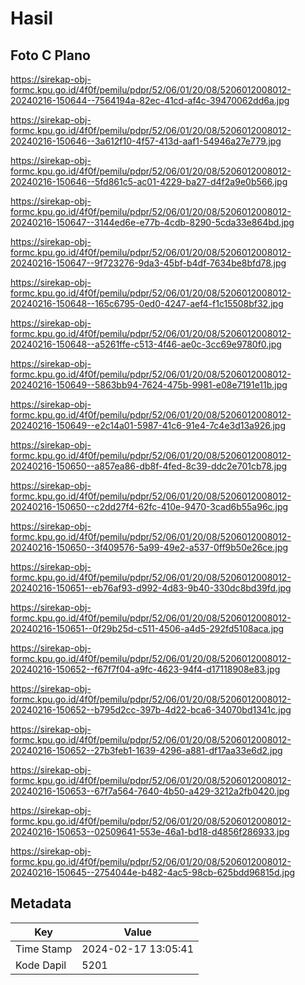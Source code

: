 # Hasil

## Foto C Plano

https://sirekap-obj-formc.kpu.go.id/4f0f/pemilu/pdpr/52/06/01/20/08/5206012008012-20240216-150644--7564194a-82ec-41cd-af4c-39470062dd6a.jpg

https://sirekap-obj-formc.kpu.go.id/4f0f/pemilu/pdpr/52/06/01/20/08/5206012008012-20240216-150646--3a612f10-4f57-413d-aaf1-54946a27e779.jpg

https://sirekap-obj-formc.kpu.go.id/4f0f/pemilu/pdpr/52/06/01/20/08/5206012008012-20240216-150646--5fd861c5-ac01-4229-ba27-d4f2a9e0b566.jpg

https://sirekap-obj-formc.kpu.go.id/4f0f/pemilu/pdpr/52/06/01/20/08/5206012008012-20240216-150647--3144ed6e-e77b-4cdb-8290-5cda33e864bd.jpg

https://sirekap-obj-formc.kpu.go.id/4f0f/pemilu/pdpr/52/06/01/20/08/5206012008012-20240216-150647--9f723276-9da3-45bf-b4df-7634be8bfd78.jpg

https://sirekap-obj-formc.kpu.go.id/4f0f/pemilu/pdpr/52/06/01/20/08/5206012008012-20240216-150648--165c6795-0ed0-4247-aef4-f1c15508bf32.jpg

https://sirekap-obj-formc.kpu.go.id/4f0f/pemilu/pdpr/52/06/01/20/08/5206012008012-20240216-150648--a5261ffe-c513-4f46-ae0c-3cc69e9780f0.jpg

https://sirekap-obj-formc.kpu.go.id/4f0f/pemilu/pdpr/52/06/01/20/08/5206012008012-20240216-150649--5863bb94-7624-475b-9981-e08e7191e11b.jpg

https://sirekap-obj-formc.kpu.go.id/4f0f/pemilu/pdpr/52/06/01/20/08/5206012008012-20240216-150649--e2c14a01-5987-41c6-91e4-7c4e3d13a926.jpg

https://sirekap-obj-formc.kpu.go.id/4f0f/pemilu/pdpr/52/06/01/20/08/5206012008012-20240216-150650--a857ea86-db8f-4fed-8c39-ddc2e701cb78.jpg

https://sirekap-obj-formc.kpu.go.id/4f0f/pemilu/pdpr/52/06/01/20/08/5206012008012-20240216-150650--c2dd27f4-62fc-410e-9470-3cad6b55a96c.jpg

https://sirekap-obj-formc.kpu.go.id/4f0f/pemilu/pdpr/52/06/01/20/08/5206012008012-20240216-150650--3f409576-5a99-49e2-a537-0ff9b50e26ce.jpg

https://sirekap-obj-formc.kpu.go.id/4f0f/pemilu/pdpr/52/06/01/20/08/5206012008012-20240216-150651--eb76af93-d992-4d83-9b40-330dc8bd39fd.jpg

https://sirekap-obj-formc.kpu.go.id/4f0f/pemilu/pdpr/52/06/01/20/08/5206012008012-20240216-150651--0f29b25d-c511-4506-a4d5-292fd5108aca.jpg

https://sirekap-obj-formc.kpu.go.id/4f0f/pemilu/pdpr/52/06/01/20/08/5206012008012-20240216-150652--f67f7f04-a9fc-4623-94f4-d17118908e83.jpg

https://sirekap-obj-formc.kpu.go.id/4f0f/pemilu/pdpr/52/06/01/20/08/5206012008012-20240216-150652--b795d2cc-397b-4d22-bca6-34070bd1341c.jpg

https://sirekap-obj-formc.kpu.go.id/4f0f/pemilu/pdpr/52/06/01/20/08/5206012008012-20240216-150652--27b3feb1-1639-4296-a881-df17aa33e6d2.jpg

https://sirekap-obj-formc.kpu.go.id/4f0f/pemilu/pdpr/52/06/01/20/08/5206012008012-20240216-150653--67f7a564-7640-4b50-a429-3212a2fb0420.jpg

https://sirekap-obj-formc.kpu.go.id/4f0f/pemilu/pdpr/52/06/01/20/08/5206012008012-20240216-150653--02509641-553e-46a1-bd18-d4856f286933.jpg

https://sirekap-obj-formc.kpu.go.id/4f0f/pemilu/pdpr/52/06/01/20/08/5206012008012-20240216-150645--2754044e-b482-4ac5-98cb-625bdd96815d.jpg


## Metadata

| Key        | Value               |
| ---------- | ------------------- |
| Time Stamp | 2024-02-17 13:05:41 |
| Kode Dapil | 5201                |



